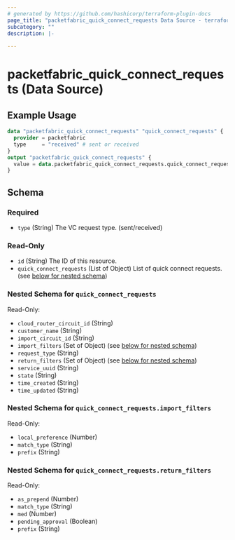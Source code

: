 ```yaml
---
# generated by https://github.com/hashicorp/terraform-plugin-docs
page_title: "packetfabric_quick_connect_requests Data Source - terraform-provider-packetfabric"
subcategory: ""
description: |-
  
---
```


# packetfabric_quick_connect_requests (Data Source)



## Example Usage

```terraform
data "packetfabric_quick_connect_requests" "quick_connect_requests" {
  provider = packetfabric
  type     = "received" # sent or received
}
output "packetfabric_quick_connect_requests" {
  value = data.packetfabric_quick_connect_requests.quick_connect_requests
}
```

<!-- schema generated by tfplugindocs -->
## Schema

### Required

- `type` (String) The VC request type. (sent/received)

### Read-Only

- `id` (String) The ID of this resource.
- `quick_connect_requests` (List of Object) List of quick connect requests. (see [below for nested schema](#nestedatt--quick_connect_requests))

<a id="nestedatt--quick_connect_requests"></a>
### Nested Schema for `quick_connect_requests`

Read-Only:

- `cloud_router_circuit_id` (String)
- `customer_name` (String)
- `import_circuit_id` (String)
- `import_filters` (Set of Object) (see [below for nested schema](#nestedobjatt--quick_connect_requests--import_filters))
- `request_type` (String)
- `return_filters` (Set of Object) (see [below for nested schema](#nestedobjatt--quick_connect_requests--return_filters))
- `service_uuid` (String)
- `state` (String)
- `time_created` (String)
- `time_updated` (String)

<a id="nestedobjatt--quick_connect_requests--import_filters"></a>
### Nested Schema for `quick_connect_requests.import_filters`

Read-Only:

- `local_preference` (Number)
- `match_type` (String)
- `prefix` (String)


<a id="nestedobjatt--quick_connect_requests--return_filters"></a>
### Nested Schema for `quick_connect_requests.return_filters`

Read-Only:

- `as_prepend` (Number)
- `match_type` (String)
- `med` (Number)
- `pending_approval` (Boolean)
- `prefix` (String)






